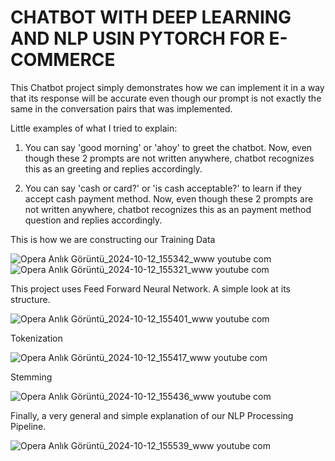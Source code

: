 # CHATBOT WITH DEEP LEARNING AND NLP USIN PYTORCH FOR E-COMMERCE

This Chatbot project simply demonstrates how we can implement it in a way that its response will be accurate even though our prompt is not exactly the same in the conversation pairs that was implemented.

Little examples of what I tried to explain:

1) You can say 'good morning' or 'ahoy' to greet the chatbot.
   Now, even though these 2 prompts are not written anywhere, chatbot recognizes this as an greeting and replies accordingly.

2) You can say 'cash or card?' or 'is cash acceptable?' to learn if they accept cash payment method.
   Now, even though these 2 prompts are not written anywhere, chatbot recognizes this as an payment method question and replies accordingly.


This is how we are constructing our Training Data

![Opera Anlık Görüntü_2024-10-12_155342_www youtube com](https://github.com/user-attachments/assets/3210ac45-f2a4-461b-b46a-58dc857e8011)
![Opera Anlık Görüntü_2024-10-12_155321_www youtube com](https://github.com/user-attachments/assets/0c698343-844d-4bcd-bae1-c4cf1f4b13b2)


This project uses Feed Forward Neural Network. A simple look at its structure.

![Opera Anlık Görüntü_2024-10-12_155401_www youtube com](https://github.com/user-attachments/assets/33fb6b82-6ab9-4337-b390-7187dd71fc9f)


Tokenization

![Opera Anlık Görüntü_2024-10-12_155417_www youtube com](https://github.com/user-attachments/assets/61819f56-d94b-482b-a3b1-fbfd83268113)


Stemming

![Opera Anlık Görüntü_2024-10-12_155436_www youtube com](https://github.com/user-attachments/assets/afb81336-eefb-4e9a-92c5-082298b5b24e)


Finally, a very general and simple explanation of our NLP Processing Pipeline.

![Opera Anlık Görüntü_2024-10-12_155539_www youtube com](https://github.com/user-attachments/assets/7647c10c-eeba-4e83-a248-17e2af8fba56)

